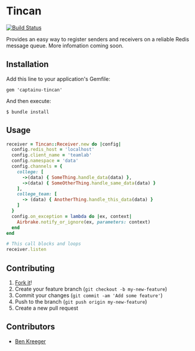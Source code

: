 # Tincan

[![Build Status](https://travis-ci.org/captainu/tincan.svg?branch=master)](https://travis-ci.org/captainu/tincan)

Provides an easy way to register senders and receivers on a reliable Redis message queue. More infomation coming soon.

## Installation

Add this line to your application's Gemfile:

    gem 'captainu-tincan'

And then execute:

    $ bundle install

## Usage

``` ruby
receiver = Tincan::Receiver.new do |config|
  config.redis_host = 'localhost'
  config.client_name = 'teamlab'
  config.namespace = 'data'
  config.channels = {
    college: [
      ->(data) { SomeThing.handle_data(data) },
      ->(data) { SomeOtherThing.handle_same_data(data) }
    ],
    college_team: [
      -> (data) { AnotherThing.handle_this_data(data) }
    ]
  }
  config.on_exception = lambda do |ex, context|
    Airbrake.notify_or_ignore(ex, parameters: context)
  end
end

# This call blocks and loops
receiver.listen
```

## Contributing

1. [Fork it](https://github.com/captainu/tincan/fork)!
2. Create your feature branch (`git checkout -b my-new-feature`)
3. Commit your changes (`git commit -am 'Add some feature'`)
4. Push to the branch (`git push origin my-new-feature`)
5. Create a new pull request

## Contributors

- [Ben Kreeger](https://github.com/kreeger)
